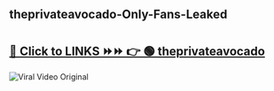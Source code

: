 
 ## theprivateavocado-Only-Fans-Leaked

# <h2><a href="https://clipsfans.com/theprivateavocado&ref=git">🔗 Click to LINKS ⏩⏩ 👉 🟢 theprivateavocado </a></h2>

<a href="https://clipsfans.com/theprivateavocado&ref=git" rel="nofollow" data-target="animated-image.originalLink"><img src="https://i.ibb.co.com/xMMVF88/686577567.gif" alt="Viral Video Original" style="max-width: 100%; display: inline-block;" data-target="animated-image.originalImage"></a>
